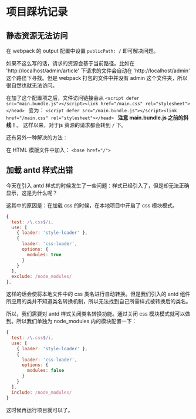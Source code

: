# 项目踩坑记录

## 静态资源无法访问

在 webpack 的 output 配置中设置 `publicPath: /` 即可解决问题。

如果不这么写的话，请求的资源会基于当前路径。比如在 'http://localhost/admin/article' 下请求的文件会自动在 'http://localhost/admin' 这个路径下寻找。但是 webpack 打包的文件中并没有 admin 这个文件夹，所以很自然也就无法访问。

在加了这个配置项之后，文件访问链接会从 
`<script defer src="main.bundle.js"></script><link href="/main.css" rel="stylesheet"></head>
`
变为：
`<script defer src="/main.bundle.js"></script><link href="/main.css" rel="stylesheet"></head>
`
**注意 main.bundle.js 之前的斜线！**。 这样以来，对于js 资源的请求都会转到 `/` 下。

还有另外一种解决的方法：

在 HTML 模版文件中加入：  `<base href="/">`

## 加载 antd 样式出错

今天在引入 antd 样式的时候发生了一些问题：样式已经引入了，但是却无法正确显示，这是为什么呢？

这其中的原因是：在加载 css 的时候，在本地项目中开启了 css 模块模式。

```javascript
{
  test: /\.css$/i,
  use: [
    { loader: 'style-loader' },
    {
      loader: 'css-loader',
      options: {
        modules: true
      }
    }
  ],
  exclude: /node_modules/
},
```
这样的话会使将本地文件中的 css 类名进行自动转换。但是我们引入的 antd 组件所应用的类并不知道类名转换机制，所以无法找到自己所需样式被转换后的类名。

所以，我们需要对 antd 样式关闭类名转换功能。通过关闭 css 模块模式就可以做到。所以我们单独为 node_modules 内的模块配置一下：

```javascript
{
  test: /\.css$/i,
  use: [
    { loader: 'style-loader' },
    {
      loader: 'css-loader',
      options: {
        modules: false
      }
    }
  ],
  include: /node_modules/
}
```

这时候再运行项目就可以了。